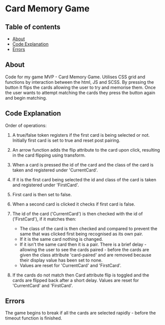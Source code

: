 # Card Memory Game

## Table of contents

- [About](#about)
- [Code Explanation](#code-Explanation)
- [Errors](#errors)

## About

Code for my game MVP - Card Memory Game. Utilises CSS grid and functions by interaction between the html, JS and SCSS. By pressing the button it flips the cards allowing the user to try and memorise them. Once the user wants to attempt matching the cards they press the button again and begin matching.

## Code Explanation

Order of operations:

1. A true/false token registers if the first card is being selected or not. Initially first card is set to true and reset post pairing.
2. An arrow function adds the flip attribute to the card upon click, resulting in the card flipping using transform.
3. When a card is pressed the id of the card and the class of the card is taken and registered under 'CurrentCard'.
4. If it is the first card being selected the id and class of the card is taken and registered under 'FirstCard'.
5. First card is then set to false.
6. When a second card is clicked it checks if first card is false.
7. The id of the card ('CurrentCard') is then checked with the id of ('FirstCard'), if it matches then:

   - The class of the card is then checked and compared to prevent the same that was clicked first being recognised as its own pair.
   - If it is the same card nothing is changed.
   - If it isn't the same card then it is a pair. There is a brief delay - allowing the user to see the cards paired - before the cards are given the class attribute 'card-paired' and are removed because their display value has been set to none.
   - Values are reset for 'CurrentCard' and 'FirstCard'.

8. If the cards do not match then Card attribute flip is toggled and the cards are flipped back after a short delay. Values are reset for 'CurrentCard' and 'FirstCard'.

## Errors

The game begins to break if all the cards are selected rapidly - before the timeout function is finished.
